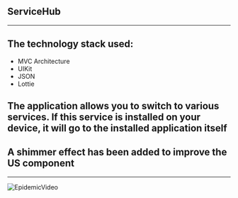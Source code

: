 ## ServiceHub 

---

## The technology stack used: 
* MVC Architecture
* UIKit
* JSON
* Lottie

## The application allows you to switch to various services. If this service is installed on your device, it will go to the installed application itself
## A shimmer effect has been added to improve the US component
---

![EpidemicVideo](https://github.com/vortep7/ServiceHub-ios-app/blob/dev/ImageStore/ServiceHub.gif)
